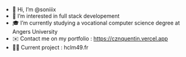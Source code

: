 - 👋 Hi, I’m @soniiix
- 👀 I’m interested in full stack developement
- 🎓 I’m currently studying a vocational computer science degree at Angers University
- ✉️ Contact me on my portfolio : https://cznquentin.vercel.app
- 👨‍💻 Current project : hclm49.fr
